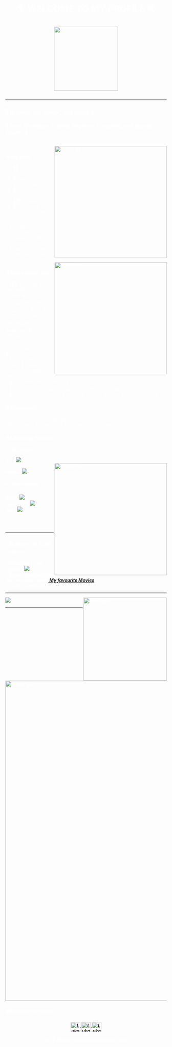 <html>
<div style="background-image: url('https://coolwallpapers.me/picsup/5688007-dark-grey-wallpapers.jpg');">

<head>

<meta name="viewport" content="width=device-width, initial-scale=1.0">
<font color="white">
<h1><p align="middle">🌎 WELCOME TO MY PROFILE 🌏<p />
<div style="text-align: center;">
<img  align="middle" width="200px" src="https://user-images.githubusercontent.com/94582919/142384353-bd9f0ef8-3a22-454c-a96d-43c42e90c9ae.gif"/>
</div>
<hr />
  
<h3>👋 Hi there, I'm Thành _ aka Lukas 👋 </h3>

<h3> 🤘 I'm a Freshman, Coding Beginner, Cinephile, and Sports Lover!! 🤘 </h3>  
<br />
<img align="right" alt="Profile gif" width="350px" src="https://user-images.githubusercontent.com/94582919/142376415-26d9dc0a-8ea6-43bd-8f65-25a1b362ca8a.gif" />

<head />

<body>
<p>
<h3> 🔥 My Info: </h3>

- 👦🏻 Full name: Trần Xuân Thành <br />
- 📆 Date of birth: 29/10/2003	<br />
- 🚪 Living in HoChiMinh City	<br />
- 👨🏻‍🎓 Freshman	<br />
- 📝 Faculty of Computer Science 
<br />
- 🏫 University of Information Technology - VNU HCM	<br />
- 💼 Want to be a great Programmer in the future	<br />
<img align="right" alt="Profile gif" width="350px" src="https://user-images.githubusercontent.com/94582919/142390926-92a232b7-e3ea-4f10-b281-f514763acb54.jpg" />
</p>
<p>
<h3> 🔥 More about me </h3>
- 👨🏽‍💻 Currently on track with C++, Python 💻	<br />
- 🏆 Sports Lover: watch UFC, NBA, All football leagues.	<br />
- ⛹️‍♂️ Playing Basketball 🏀	<br />
- ⚽️ Huge fan of Liverpool _ "YOU'LL NEVER WALK ALONE" 📯	<br />
- 🎼 Love classical Music, 🎹 Favourite composer: Beethoven, Chopin	<br />
- 🎬 A member of Cinephiles 🎥	<br />
- 👯 I’m looking for groups to learn programming together	<br />
- 🥅 2021 Goals: Learn new things and become a better version of myself	<br />
</p>
<p>
<h3> 🔥 Education: </h3>
2018-2021: Trung Vuong High School
<br />
2021-Present: University of Information Technology
<br />
</p>
<p>
<h3> 🔥 Learning Process: </h3>
  
<h4> <b> <i> +) ⚙️Current:


 C++  <img src="https://img.icons8.com/color/26/000000/c-plus-plus-logo.png"/>  <br />
 <img align="right" alt="Profile gif" width="350px" src="https://user-images.githubusercontent.com/94582919/142391680-fbbe1382-9687-407d-aee9-7de0ce10cd7e.gif" />  
 Python  <img src="https://img.icons8.com/color/26/000000/python--v1.png"/>  <br />


  <h4> <b> <i> +) 🛠Upcoming:</i></b></h4> 
 HTML  <img src="https://img.icons8.com/color/26/000000/html-5--v1.png"/>  <br />
 Javascript  <img src="https://img.icons8.com/ios/26/000000/javascript--v2.png"/>  <br />
 Java  <img src="https://img.icons8.com/color/26/000000/java-coffee-cup-logo--v2.png"/>  <br /></p>
<br />
<br />
<hr />
<h3> 📺 Latest YouTube Videos </h3>
-Subscribe to my channel
   <a href="https://www.youtube.com/channel/UCIZpbA88vSyTWj1FEX0unaQ">
   <img  src="https://img.shields.io/youtube/channel/subscribers/UCIZpbA88vSyTWj1FEX0unaQ?style=social" >
   </a>

<br />
<!-- YOUTUBE:START -->
- 🔭 I just launched my first Youtube video:<a href="https://www.youtube.com/watch?v=NR9eAngt2YM&t=1s"> My favourite Movies</a> 

<br />
- (To be continued)

<!-- YOUTUBE:END -->

<hr />

<img src="https://github-readme-stats.vercel.app/api?username=LukasAbraham&show_icons=true&theme=radical">
<img align="right" alt="Profile gif" width="260px" src="https://user-images.githubusercontent.com/94582919/142384547-156a8104-7e50-4711-ab0c-aae925badebb.gif" />

<hr />

<img align="middle" alt="Profile gif" width="1000px" src="https://user-images.githubusercontent.com/94582919/142397841-42f9d143-f630-440f-930f-861b59462b9d.gif" />   
  
<h3> ☎️Connect with me📞: </h3>
<div style="text-align: center;">
<a href="https://www.youtube.com/channel/UCIZpbA88vSyTWj1FEX0unaQ">
   <img  align="middle" alt="LukasAbraham | YouTube" width="30px" src="https://www.iconpacks.net/icons/2/free-youtube-logo-icon-2431-thumb.png" >
   </a>

<a href="https://www.facebook.com/profile.php?id=100026032879648">
   <img  align="middle" alt="LukasAbraham | Facebook" width="30px" src="https://upload.wikimedia.org/wikipedia/commons/thumb/f/fb/Facebook_icon_2013.svg/1200px-Facebook_icon_2013.svg.png" >
   </a>
   
<a href="https://twitter.com/ThnhTrn39643075">
   <img  align="middle" alt="LukasAbraham | Twitter" width="30px" src="https://upload.wikimedia.org/wikipedia/sco/thumb/9/9f/Twitter_bird_logo_2012.svg/1200px-Twitter_bird_logo_2012.svg.png" >
   </a>
<br />
or
<br />
via 📧 Email: thanhthcsab@gmail.com
<br />
</div>

  

<body />
<html />
